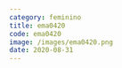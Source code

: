 ```yaml
---
category: feminino
title: ema0420
code: ema0420
image: /images/ema0420.png
date: 2020-08-31
---
```

